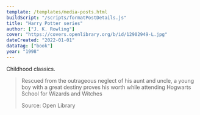 ```yaml
---
template: /templates/media-posts.html
buildScript: "/scripts/formatPostDetails.js"
title: "Harry Potter series"
author: ["J. K. Rowling"]
cover: "https://covers.openlibrary.org/b/id/12902949-L.jpg"
dateCreated: "2022-01-01"
dataTag: ["book"]
year: "1998"
---
```


Childhood classics.

> Rescued from the outrageous neglect of his aunt and uncle, a young boy with a great destiny proves his worth while attending Hogwarts School for Wizards and Witches
>
> Source: Open Library
